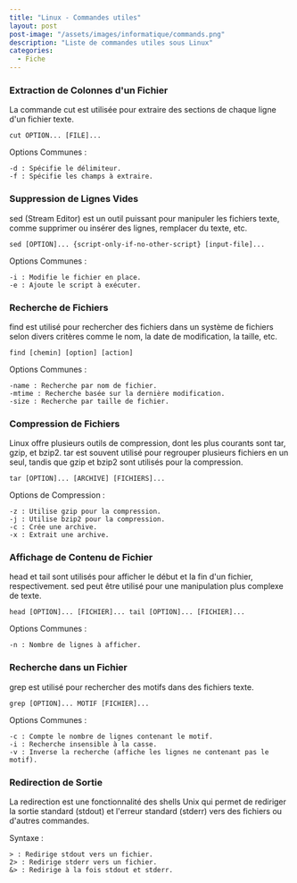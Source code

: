 ```yaml
---
title: "Linux - Commandes utiles"
layout: post  
post-image: "/assets/images/informatique/commands.png"  
description: "Liste de commandes utiles sous Linux"  
categories:
  - Fiche
---
```


### Extraction de Colonnes d'un Fichier

La commande cut est utilisée pour extraire des sections de chaque ligne d'un fichier texte.

`cut OPTION... [FILE]...`  

Options Communes :

    -d : Spécifie le délimiteur.
    -f : Spécifie les champs à extraire.

### Suppression de Lignes Vides

sed (Stream Editor) est un outil puissant pour manipuler les fichiers texte, comme supprimer ou insérer des lignes, remplacer du texte, etc.

`sed [OPTION]... {script-only-if-no-other-script} [input-file]...`  

Options Communes :

    -i : Modifie le fichier en place.
    -e : Ajoute le script à exécuter.

### Recherche de Fichiers

find est utilisé pour rechercher des fichiers dans un système de fichiers selon divers critères comme le nom, la date de modification, la taille, etc.

`find [chemin] [option] [action]`  

Options Communes :

    -name : Recherche par nom de fichier.
    -mtime : Recherche basée sur la dernière modification.
    -size : Recherche par taille de fichier.

### Compression de Fichiers

Linux offre plusieurs outils de compression, dont les plus courants sont tar, gzip, et bzip2. tar est souvent utilisé pour regrouper plusieurs fichiers en un seul, tandis que gzip et bzip2 sont utilisés pour la compression.

`tar [OPTION]... [ARCHIVE] [FICHIERS]...`  

Options de Compression :

    -z : Utilise gzip pour la compression.
    -j : Utilise bzip2 pour la compression.
    -c : Crée une archive.
    -x : Extrait une archive.

### Affichage de Contenu de Fichier

head et tail sont utilisés pour afficher le début et la fin d'un fichier, respectivement. sed peut être utilisé pour une manipulation plus complexe de texte.

`head [OPTION]... [FICHIER]... tail [OPTION]... [FICHIER]...`  

Options Communes :

    -n : Nombre de lignes à afficher.

### Recherche dans un Fichier 

grep est utilisé pour rechercher des motifs dans des fichiers texte.

`grep [OPTION]... MOTIF [FICHIER]...`  

Options Communes :

    -c : Compte le nombre de lignes contenant le motif.
    -i : Recherche insensible à la casse.
    -v : Inverse la recherche (affiche les lignes ne contenant pas le motif).

### Redirection de Sortie

La redirection est une fonctionnalité des shells Unix qui permet de rediriger la sortie standard (stdout) et l'erreur standard (stderr) vers des fichiers ou d'autres commandes.

Syntaxe :

    > : Redirige stdout vers un fichier.
    2> : Redirige stderr vers un fichier.
    &> : Redirige à la fois stdout et stderr.